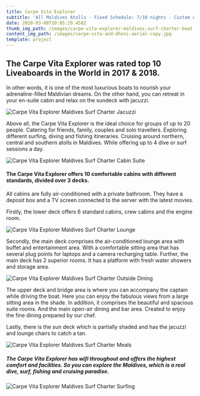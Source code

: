 ```yaml
---
title: Carpe Vita Explorer
subtitle: 'All Maldives Atolls - Fixed Schedule: 7/10 nights - Custom options'
date: 2020-03-08T10:05:29.458Z
thumb_img_path: /images/carpe-vita-explorer-maldives-surf-charter-boat.jpg
content_img_path: /images/carpe-vita-and-dhoni-aerial-copy.jpg
template: project
---
```

## The Carpe Vita Explorer was rated top 10 Liveaboards in the World in 2017 & 2018.

In other words, it is one of the most luxurious boats to nourish your adrenaline-filled Maldivian dreams. On the other hand, you can retreat in your en-suite cabin and relax on the sundeck with jacuzzi.

![Carpe Vita Explorer Maldives Surf Charter Jacuzzi](/images/carpe-vita-explorer-maldives-surf-charter-jacuzzi.jpg "Carpe Vita Explorer Maldives Surf Charter Jacuzzi")

Above all, the Carpe Vita Explorer is the ideal choice for groups of up to 20 people. Catering for friends, family, couples and solo travellers. Exploring different surfing, diving and fishing itineraries. Cruising around northern, central and southern atolls in Maldives. While offering up to 4 dive or surf sessions a day.

![Carpe Vita Explorer Maldives Surf Charter Cabin Suite](/images/carpe-vita-explorer-maldives-surf-charter-suite-cabin.jpg "Carpe Vita Explorer Maldives Surf Charter Cabin Suite")

#### The Carpe Vita Explorer offers 10 comfortable cabins with different standards, divided over 3 decks.

All cabins are fully air-conditioned with a private bathroom. They have a deposit box and a TV screen connected to the server with the latest movies.

Firstly, the lower deck offers 6 standard cabins, crew cabins and the engine room.

![Carpe Vita Explorer Maldives Surf Charter Lounge](/images/carpe-vita-explorer-maldives-surf-charter-inside-lounge-area.jpg "Carpe Vita Explorer Maldives Surf Charter Lounge")

Secondly, the main deck comprises the air-conditioned lounge area with buffet and entertainment area. With a comfortable sitting area that has several plug points for laptops and a camera recharging table. Further, the main deck has 2 superior rooms. It has a platform with fresh water showers and storage area.

![Carpe Vita Explorer Maldives Surf Charter Outside Dining](/images/carpe-vita-explorer-maldives-surf-charter-outside-dining.jpg "Carpe Vita Explorer Maldives Surf Charter Outside Dining")

The upper deck and bridge area is where you can accompany the captain while driving the boat. Here you can enjoy the fabulous views from a large sitting area in the shade. In addition, it comprises the beautiful and spacious suite rooms. And the main open-air dining and bar area. Created to enjoy the fine dining prepared by our chef.

Lastly, there is the sun deck which is partially shaded and has the jacuzzi and lounge chairs to catch a tan.

![Carpe Vita Explorer Maldives Surf Charter Meals](/images/carpe-vita-explorer-maldives-surf-charter-meal.jpg "Carpe Vita Explorer Maldives Surf Charter Meals")

##### The Carpe Vita Explorer has wifi throughout and offers the highest comfort and facilities. So you can explore the Maldives, which is a real dive, surf, fishing and cruising paradise.

![Carpe Vita Explorer Maldives Surf Charter Surfing](/images/carpe-vita-explorer-maldives-surf-charter-surfing.jpg "Carpe Vita Explorer Maldives Surf Charter Surfing")